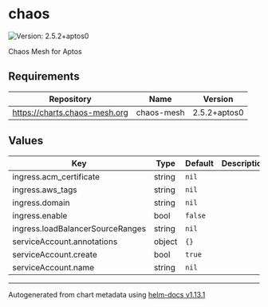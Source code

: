 # chaos

![Version: 2.5.2+aptos0](https://img.shields.io/badge/Version-2.5.2+aptos0-informational?style=flat-square)

Chaos Mesh for Aptos

## Requirements

| Repository | Name | Version |
|------------|------|---------|
| https://charts.chaos-mesh.org | chaos-mesh | 2.5.2+aptos0 |

## Values

| Key | Type | Default | Description |
|-----|------|---------|-------------|
| ingress.acm_certificate | string | `nil` |  |
| ingress.aws_tags | string | `nil` |  |
| ingress.domain | string | `nil` |  |
| ingress.enable | bool | `false` |  |
| ingress.loadBalancerSourceRanges | string | `nil` |  |
| serviceAccount.annotations | object | `{}` |  |
| serviceAccount.create | bool | `true` |  |
| serviceAccount.name | string | `nil` |  |

----------------------------------------------
Autogenerated from chart metadata using [helm-docs v1.13.1](https://github.com/norwoodj/helm-docs/releases/v1.13.1)
